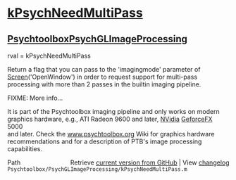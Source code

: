 # [kPsychNeedMultiPass](kPsychNeedMultiPass)
## [Psychtoolbox](Psychtoolbox)[PsychGLImageProcessing](PsychGLImageProcessing)

rval = kPsychNeedMultiPass  
  
Return a flag that you can pass to the 'imagingmode' parameter of  
[Screen](Screen)('OpenWindow') in order to request support for multi-pass  
processing with more than 2 passes in the builtin imaging pipeline.  
  
FIXME: More info...  
  
It is part of the Psychtoolbox imaging pipeline and only works on modern  
graphics hardware, e.g., ATI Radeon 9600 and later, [NVidia](NVidia) [GeforceFX](GeforceFX) 5000  
and later. Check the www.psychtoolbox.org Wiki for graphics hardware  
recommendations and for a description of PTB's image processing  
capabilities.  




<div class="code_header" style="text-align:right;">
  <span style="float:left;">Path&nbsp;&nbsp;</span> <span class="counter">Retrieve <a href=
  "https://raw.github.com/Psychtoolbox-3/Psychtoolbox-3/beta/Psychtoolbox/PsychGLImageProcessing/kPsychNeedMultiPass.m">current version from GitHub</a> | View <a href=
  "https://github.com/Psychtoolbox-3/Psychtoolbox-3/commits/beta/Psychtoolbox/PsychGLImageProcessing/kPsychNeedMultiPass.m">changelog</a></span>
</div>
<div class="code">
  <code>Psychtoolbox/PsychGLImageProcessing/kPsychNeedMultiPass.m</code>
</div>

